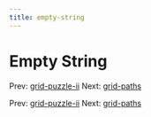 ```yaml
---
title: empty-string
---
```




# Empty String

Prev: [grid-puzzle-ii](grid-puzzle-ii.md) Next:
[grid-paths](grid-paths.md)

Prev: [grid-puzzle-ii](grid-puzzle-ii.md) Next:
[grid-paths](grid-paths.md)
